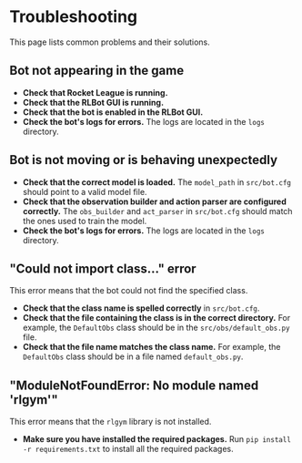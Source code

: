 # Troubleshooting

This page lists common problems and their solutions.

## Bot not appearing in the game

*   **Check that Rocket League is running.**
*   **Check that the RLBot GUI is running.**
*   **Check that the bot is enabled in the RLBot GUI.**
*   **Check the bot's logs for errors.** The logs are located in the `logs` directory.

## Bot is not moving or is behaving unexpectedly

*   **Check that the correct model is loaded.** The `model_path` in `src/bot.cfg` should point to a valid model file.
*   **Check that the observation builder and action parser are configured correctly.** The `obs_builder` and `act_parser` in `src/bot.cfg` should match the ones used to train the model.
*   **Check the bot's logs for errors.** The logs are located in the `logs` directory.

## "Could not import class..." error

This error means that the bot could not find the specified class.

*   **Check that the class name is spelled correctly** in `src/bot.cfg`.
*   **Check that the file containing the class is in the correct directory.** For example, the `DefaultObs` class should be in the `src/obs/default_obs.py` file.
*   **Check that the file name matches the class name.** For example, the `DefaultObs` class should be in a file named `default_obs.py`.

## "ModuleNotFoundError: No module named 'rlgym'"

This error means that the `rlgym` library is not installed.

*   **Make sure you have installed the required packages.** Run `pip install -r requirements.txt` to install all the required packages.
